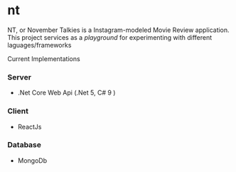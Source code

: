 # nt
NT, or November Talkies is a Instagram-modeled Movie Review application. This project services as a _playground_ for experimenting with different laguages/frameworks

Current Implementations

### Server ###
* .Net Core Web Api (.Net 5, C# 9 )

### Client ###
* ReactJs

### Database ###
* MongoDb

